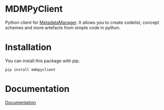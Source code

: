 # MDMPyClient

Python client for [MetadataManager](https://github.com/SDMXISTATTOOLKIT/META-DATA.MANAGER). It allows you to create codelist, concept schemes and more artefacts from simple code in python.

# Installation

You can install this package with pip.

    pip install mdmpyclient

# Documentation

[Documentation](https://mdmpyclient.readthedocs.io/en/latest/)